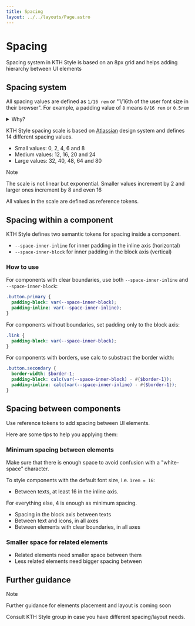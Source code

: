 ```yaml
---
title: Spacing
layout: ../../layouts/Page.astro
---
```


# Spacing

Spacing system in KTH Style is based on an 8px grid and helps adding hierarchy between UI elements

## Spacing system

All spacing values are defined as `1/16 rem` or "1/16th of the user font size in their browser". For example, a padding value of `8` means `8/16 rem` or `0.5rem`

<details>
<summary>Why?</summary>

- Why `rem` instead of `px`? It is important that font size and measurements (widths, heights, paddings) keep the same proportions for accessibility and usability reasons. CSS pixel is not proportional to base font size if the user changes their settings.
- Why `1/16`? It is equivalent to 1 CSS pixel by default in all major browsers
</details>

KTH Style spacing scale is based on [Atlassian](https://atlassian.design) design system and defines 14 different spacing values.

- Small values: 0, 2, 4, 6 and 8
- Medium values: 12, 16, 20 and 24
- Large values: 32, 40, 48, 64 and 80

> [!Note]
> The scale is not linear but exponential. Smaller values increment by 2 and larger ones increment by 8 and even 16

All values in the scale are defined as reference tokens.

## Spacing within a component

KTH Style defines two semantic tokens for spacing inside a component.

- `--space-inner-inline` for inner padding in the inline axis (horizontal)
- `--space-inner-block` for inner padding in the block axis (vertical)

### How to use

For components with clear boundaries, use both `--space-inner-inline` and `--space-inner-block`:

```scss
.button.primary {
  padding-block: var(--space-inner-block);
  padding-inline: var(--space-inner-inline);
}
```

For components without boundaries, set padding only to the block axis:

```scss
.link {
  padding-block: var(--space-inner-block);
}
```

For components with borders, use calc to substract the border width:

```scss
.button.secondary {
  border-width: $border-1;
  padding-block: calc(var(--space-inner-block) - #{$border-1});
  padding-inline: calc(var(--space-inner-inline) - #{$border-1});
}
```

## Spacing between components

Use reference tokens to add spacing between UI elements.

Here are some tips to help you applying them:

### Minimum spacing between elements

Make sure that there is enough space to avoid confusion with a "white-space" character.

To style components with the default font size, i.e. `1rem = 16`:

- Between texts, at least 16 in the inline axis.

For everything else, 4 is enough as minimum spacing.

- Spacing in the block axis between texts
- Between text and icons, in all axes
- Between elements with clear boundaries, in all axes

### Smaller space for related elements

- Related elements need smaller space between them
- Less related elements need bigger spacing between

## Further guidance

> [!Note]
> Further guidance for elements placement and layout is coming soon

Consult KTH Style group in case you have different spacing/layout needs.
